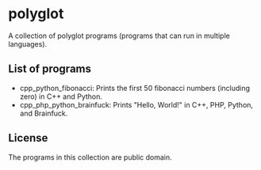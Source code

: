 # polyglot
A collection of polyglot programs (programs that can run in multiple languages).

## List of programs
* cpp_python_fibonacci: Prints the first 50 fibonacci numbers (including zero) in C++ and Python.
* cpp_php_python_brainfuck: Prints "Hello, World!" in C++, PHP, Python, and Brainfuck.

## License
The programs in this collection are public domain.